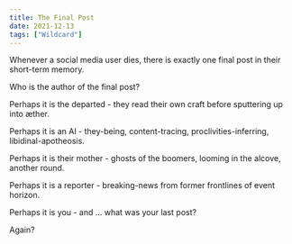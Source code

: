 ```yaml
---
title: The Final Post
date: 2021-12-13
tags: ["Wildcard"]
---
```


Whenever a social media user dies, there is exactly one final post in their short-term memory.

Who is the author of the final post?

Perhaps it is the departed - they read their own craft before sputtering up into æther.

Perhaps it is an AI - they-being, content-tracing, proclivities-inferring, libidinal-apotheosis.

Perhaps it is their mother - ghosts of the boomers, looming in the alcove, another round.

Perhaps it is a reporter - breaking-news from former frontlines of event horizon.

Perhaps it is you - and ... what was your last post?

Again?
